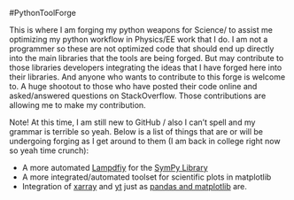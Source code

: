 #PythonToolForge

This is where I am forging my python weapons for Science/ to assist me optimizing my python workflow in Physics/EE work that I do. 
I am not a programmer so these are not optimized code that should end up directly into the main libraries that the tools are being forged. But may contribute to those libraries developers integrating the ideas that I have forged here into their libraries. And anyone who wants to contribute to this forge is welcome to.  A huge shootout to those who have posted their code online and asked/answered questions on StackOverflow. Those contributions are allowing me to make my contribution. 

Note! At this time, I am still new to GitHub / also I can’t spell and my grammar is terrible so yeah. 
Below is a list of things that are or will be undergoing forging as I get around to them (I am back in college right now so yeah time crunch):
* A more automated [Lampdfiy](http://docs.sympy.org/latest/modules/utilities/lambdify.html) for the [SymPy Library](http://www.sympy.org/en/index.html)
* A more integrated/automated toolset for scientific plots in matplotlib 
* Integration of [xarray](http://xarray.pydata.org/en/stable/) and [yt](http://yt-project.org/) just as [pandas and matplotlib](http://pandas.pydata.org/pandas-docs/stable/visualization.html) are. 

